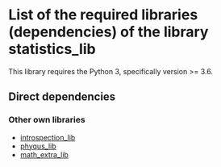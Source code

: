 # List of the required libraries (dependencies) of the library statistics_lib

This library  requires the Python 3, specifically version >= 3.6.

## Direct dependencies

### Other own libraries

* [introspection_lib](https://github.com/FooBarShebang/introspection_lib)
* [phyqus_lib](https://github.com/FooBarShebang/phyqus_lib)
* [math_extra_lib](https://github.com/FooBarShebang/math_extra_lib)

